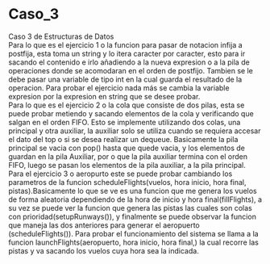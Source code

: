 # Caso_3
 Caso 3 de Estructuras de Datos<br />
Para lo que es el ejercicio 1 o la funcion para pasar de notacion infija a postfija, esta toma un string y lo itera caracter por caracter, esto para ir sacando el contenido e irlo añadiendo a la nueva expresion o a la pila de operaciones donde se acomodaran en el orden de postfijo. Tambien se le debe pasar una variable de tipo int en la cual guarda el resultado de la operacion. Para probar el ejercicio nada más se cambia la variable expresion por la expresion en string que se desee probar.<br />
Para lo que es el ejercicio 2 o la cola que consiste de dos pilas, esta se puede probar metiendo y sacando elementos de la cola y verificando que salgan en el orden FIFO. Esto se implemente utilizando dos colas, una principal y otra auxiliar, la auxiliar solo se utiliza cuando se requiera accesar el dato del top o si se desea realizar un dequeue. Basicamente la pila principal se vacia con pop() hasta que quede vacia, y los elementos de guardan en la pila Auxiliar, por o que la pila auxiliar termina con el orden FIFO, luego se pasan los elementos de la pila auxiliar, a la pila principal.<br />
Para el ejercicio 3 o aeropurto este se puede probar cambiando los parametros de la funcion scheduleFlights(vuelos, hora inicio, hora final, pistas).Basicamente lo que se ve es una funcion que me genera los vuelos de forma aleatoria dependiendo de la hora de inicio y hora final(fillFlights), a su vez se puede ver la funcion que genera las pistas las cuales son colas con prioridad(setupRunways()), y finalmente se puede observar la funcion que maneja las dos anteriores para generar el aeropuerto (scheduleFlights()). Para probar el funcionamiento del sistema se llama a la funcion launchFlights(aeropuerto, hora inicio, hora final,) la cual recorre las pistas y va sacando los vuelos cuya hora sea la indicada. 
